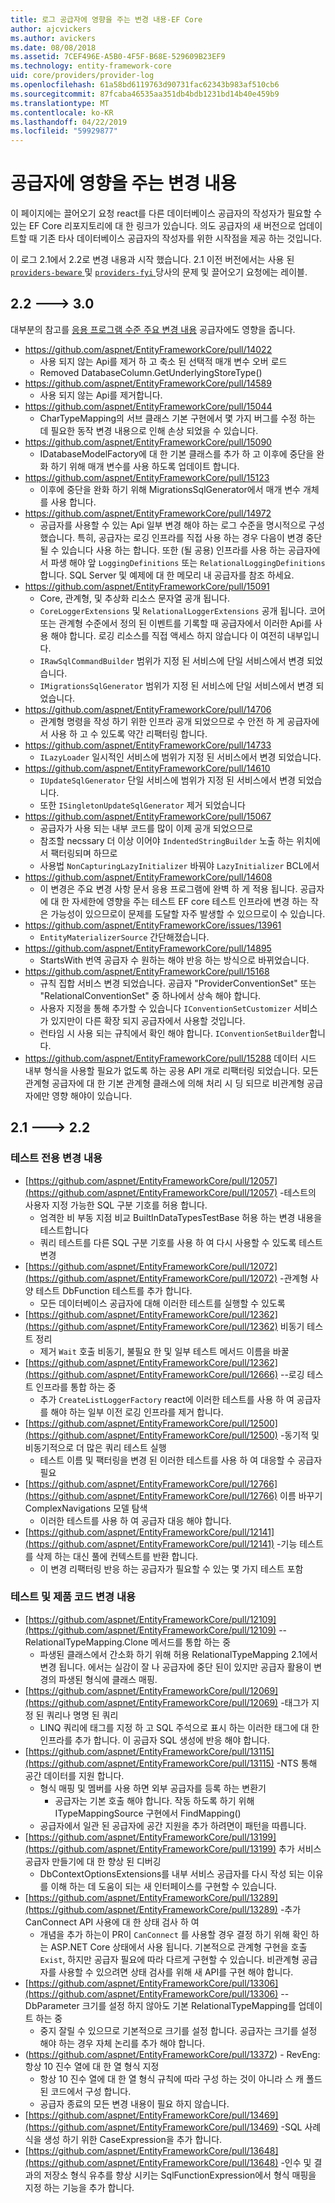 ```yaml
---
title: 로그 공급자에 영향을 주는 변경 내용-EF Core
author: ajcvickers
ms.author: avickers
ms.date: 08/08/2018
ms.assetid: 7CEF496E-A5B0-4F5F-B68E-529609B23EF9
ms.technology: entity-framework-core
uid: core/providers/provider-log
ms.openlocfilehash: 61a58bd6119763d90731fac62343b983af510cb6
ms.sourcegitcommit: 87fcaba46535aa351db4bdb1231bd14b40e459b9
ms.translationtype: MT
ms.contentlocale: ko-KR
ms.lasthandoff: 04/22/2019
ms.locfileid: "59929877"
---
```

# <a name="provider-impacting-changes"></a>공급자에 영향을 주는 변경 내용

이 페이지에는 끌어오기 요청 react를 다른 데이터베이스 공급자의 작성자가 필요할 수 있는 EF Core 리포지토리에 대 한 링크가 있습니다. 의도 공급자의 새 버전으로 업데이트할 때 기존 타사 데이터베이스 공급자의 작성자를 위한 시작점을 제공 하는 것입니다.

이 로그 2.1에서 2.2로 변경 내용과 시작 했습니다. 2.1 이전 버전에서는 사용 된 [ `providers-beware` ](https://github.com/aspnet/EntityFrameworkCore/labels/providers-beware) 및 [ `providers-fyi` ](https://github.com/aspnet/EntityFrameworkCore/labels/providers-fyi) 당사의 문제 및 끌어오기 요청에는 레이블.

## <a name="22-----30"></a>2.2 ---> 3.0

대부분의 참고를 [응용 프로그램 수준 주요 변경 내용](../what-is-new/ef-core-3.0/breaking-changes.md) 공급자에도 영향을 줍니다.

* https://github.com/aspnet/EntityFrameworkCore/pull/14022
  * 사용 되지 않는 Api를 제거 하 고 축소 된 선택적 매개 변수 오버 로드
  * Removed DatabaseColumn.GetUnderlyingStoreType()
* https://github.com/aspnet/EntityFrameworkCore/pull/14589
  * 사용 되지 않는 Api를 제거합니다.
* https://github.com/aspnet/EntityFrameworkCore/pull/15044
  * CharTypeMapping의 서브 클래스 기본 구현에서 몇 가지 버그를 수정 하는 데 필요한 동작 변경 내용으로 인해 손상 되었을 수 있습니다.
* https://github.com/aspnet/EntityFrameworkCore/pull/15090
  * IDatabaseModelFactory에 대 한 기본 클래스를 추가 하 고 이후에 중단을 완화 하기 위해 매개 변수를 사용 하도록 업데이트 합니다.
* https://github.com/aspnet/EntityFrameworkCore/pull/15123
  * 이후에 중단을 완화 하기 위해 MigrationsSqlGenerator에서 매개 변수 개체를 사용 합니다.
* https://github.com/aspnet/EntityFrameworkCore/pull/14972
  * 공급자를 사용할 수 있는 Api 일부 변경 해야 하는 로그 수준을 명시적으로 구성 했습니다. 특히, 공급자는 로깅 인프라를 직접 사용 하는 경우 다음이 변경 중단 될 수 있습니다 사용 하는 합니다. 또한 (될 공용) 인프라를 사용 하는 공급자에서 파생 해야 앞 `LoggingDefinitions` 또는 `RelationalLoggingDefinitions`합니다. SQL Server 및 예제에 대 한 메모리 내 공급자를 참조 하세요.
* https://github.com/aspnet/EntityFrameworkCore/pull/15091
  * Core, 관계형, 및 추상화 리소스 문자열 공개 됩니다.
  * `CoreLoggerExtensions` 및 `RelationalLoggerExtensions` 공개 됩니다. 코어 또는 관계형 수준에서 정의 된 이벤트를 기록할 때 공급자에서 이러한 Api를 사용 해야 합니다. 로깅 리소스를 직접 액세스 하지 않습니다 이 여전히 내부입니다.
  * `IRawSqlCommandBuilder` 범위가 지정 된 서비스에 단일 서비스에서 변경 되었습니다.
  * `IMigrationsSqlGenerator` 범위가 지정 된 서비스에 단일 서비스에서 변경 되었습니다.
* https://github.com/aspnet/EntityFrameworkCore/pull/14706
  * 관계형 명령을 작성 하기 위한 인프라 공개 되었으므로 수 안전 하 게 공급자에서 사용 하 고 수 있도록 약간 리팩터링 합니다.
* https://github.com/aspnet/EntityFrameworkCore/pull/14733
  * `ILazyLoader` 일시적인 서비스에 범위가 지정 된 서비스에서 변경 되었습니다.
* https://github.com/aspnet/EntityFrameworkCore/pull/14610
  * `IUpdateSqlGenerator` 단일 서비스에 범위가 지정 된 서비스에서 변경 되었습니다.
  * 또한 `ISingletonUpdateSqlGenerator` 제거 되었습니다
* https://github.com/aspnet/EntityFrameworkCore/pull/15067
  * 공급자가 사용 되는 내부 코드를 많이 이제 공개 되었으므로
  * 참조할 necssary 더 이상 이어야 `IndentedStringBuilder` 노출 하는 위치에서 팩터링되며 하므로
  * 사용법 `NonCapturingLazyInitializer` 바꿔야 `LazyInitializer` BCL에서
* https://github.com/aspnet/EntityFrameworkCore/pull/14608
  * 이 변경은 주요 변경 사항 문서 응용 프로그램에 완벽 하 게 적용 됩니다. 공급자에 대 한 자세한에 영향을 주는 테스트 EF core 테스트 인프라에 변경 하는 작은 가능성이 있으므로이 문제를 도달할 자주 발생할 수 있으므로이 수 있습니다.
* https://github.com/aspnet/EntityFrameworkCore/issues/13961
  * `EntityMaterializerSource` 간단해졌습니다.
* https://github.com/aspnet/EntityFrameworkCore/pull/14895
  * StartsWith 번역 공급자 수 원하는 해야 반응 하는 방식으로 바뀌었습니다.
* https://github.com/aspnet/EntityFrameworkCore/pull/15168
  * 규칙 집합 서비스 변경 되었습니다. 공급자 "ProviderConventionSet" 또는 "RelationalConventionSet" 중 하나에서 상속 해야 합니다.
  * 사용자 지정을 통해 추가할 수 있습니다 `IConventionSetCustomizer` 서비스가 있지만이 다른 확장 되지 공급자에서 사용할 것입니다.
  * 런타임 시 사용 되는 규칙에서 확인 해야 합니다. `IConventionSetBuilder`합니다.
* https://github.com/aspnet/EntityFrameworkCore/pull/15288 데이터 시드 내부 형식을 사용할 필요가 없도록 하는 공용 API 개로 리팩터링 되었습니다. 모든 관계형 공급자에 대 한 기본 관계형 클래스에 의해 처리 시 딩 되므로 비관계형 공급자에만 영향 해야이 있습니다.

## <a name="21-----22"></a>2.1 ---> 2.2

### <a name="test-only-changes"></a>테스트 전용 변경 내용

* [https://github.com/aspnet/EntityFrameworkCore/pull/12057](https://github.com/aspnet/EntityFrameworkCore/pull/12057) -테스트의 사용자 지정 가능한 SQL 구분 기호를 허용 합니다.
  * 엄격한 비 부동 지점 비교 BuiltInDataTypesTestBase 허용 하는 변경 내용을 테스트합니다
  * 쿼리 테스트를 다른 SQL 구분 기호를 사용 하 여 다시 사용할 수 있도록 테스트 변경
* [https://github.com/aspnet/EntityFrameworkCore/pull/12072](https://github.com/aspnet/EntityFrameworkCore/pull/12072) -관계형 사양 테스트 DbFunction 테스트를 추가 합니다.
  * 모든 데이터베이스 공급자에 대해 이러한 테스트를 실행할 수 있도록
* [https://github.com/aspnet/EntityFrameworkCore/pull/12362](https://github.com/aspnet/EntityFrameworkCore/pull/12362) 비동기 테스트 정리
  * 제거 `Wait` 호출 비동기, 불필요 한 및 일부 테스트 메서드 이름을 바꿀
* [https://github.com/aspnet/EntityFrameworkCore/pull/12362](https://github.com/aspnet/EntityFrameworkCore/pull/12666) --로깅 테스트 인프라를 통합 하는 중
  * 추가 `CreateListLoggerFactory` react에 이러한 테스트를 사용 하 여 공급자를 해야 하는 일부 이전 로깅 인프라를 제거 합니다.
* [https://github.com/aspnet/EntityFrameworkCore/pull/12500](https://github.com/aspnet/EntityFrameworkCore/pull/12500) -동기적 및 비동기적으로 더 많은 쿼리 테스트 실행
  * 테스트 이름 및 팩터링을 변경 된 이러한 테스트를 사용 하 여 대응할 수 공급자 필요
* [https://github.com/aspnet/EntityFrameworkCore/pull/12766](https://github.com/aspnet/EntityFrameworkCore/pull/12766) 이름 바꾸기 ComplexNavigations 모델 탐색
  * 이러한 테스트를 사용 하 여 공급자 대응 해야 합니다.
* [https://github.com/aspnet/EntityFrameworkCore/pull/12141](https://github.com/aspnet/EntityFrameworkCore/pull/12141) -기능 테스트를 삭제 하는 대신 풀에 컨텍스트를 반환 합니다.
  * 이 변경 리팩터링 반응 하는 공급자가 필요할 수 있는 몇 가지 테스트 포함

### <a name="test-and-product-code-changes"></a>테스트 및 제품 코드 변경 내용

* [https://github.com/aspnet/EntityFrameworkCore/pull/12109](https://github.com/aspnet/EntityFrameworkCore/pull/12109) --RelationalTypeMapping.Clone 메서드를 통합 하는 중
  * 파생된 클래스에서 간소화 하기 위해 허용 RelationalTypeMapping 2.1에서 변경 됩니다. 에서는 실감이 잘 나 공급자에 중단 된이 있지만 공급자 활용이 변경의 파생된 형식에 클래스 매핑.
* [https://github.com/aspnet/EntityFrameworkCore/pull/12069](https://github.com/aspnet/EntityFrameworkCore/pull/12069) -태그가 지정 된 쿼리나 명명 된 쿼리
  * LINQ 쿼리에 태그를 지정 하 고 SQL 주석으로 표시 하는 이러한 태그에 대 한 인프라를 추가 합니다. 이 공급자 SQL 생성에 반응 해야 합니다.
* [https://github.com/aspnet/EntityFrameworkCore/pull/13115](https://github.com/aspnet/EntityFrameworkCore/pull/13115) -NTS 통해 공간 데이터를 지원 합니다.
  * 형식 매핑 및 멤버를 사용 하면 외부 공급자를 등록 하는 변환기
    * 공급자는 기본 호출 해야 합니다. 작동 하도록 하기 위해 ITypeMappingSource 구현에서 FindMapping()
  * 공급자에서 일관 된 공급자에 공간 지원을 추가 하려면이 패턴을 따릅니다.
* [https://github.com/aspnet/EntityFrameworkCore/pull/13199](https://github.com/aspnet/EntityFrameworkCore/pull/13199) 추가 서비스 공급자 만들기에 대 한 향상 된 디버깅
  * DbContextOptionsExtensions를 내부 서비스 공급자를 다시 작성 되는 이유를 이해 하는 데 도움이 되는 새 인터페이스를 구현할 수 있습니다.
* [https://github.com/aspnet/EntityFrameworkCore/pull/13289](https://github.com/aspnet/EntityFrameworkCore/pull/13289) -추가 CanConnect API 사용에 대 한 상태 검사 하 여
  * 개념을 추가 하는이 PR이 `CanConnect` 를 사용할 경우 결정 하기 위해 확인 하는 ASP.NET Core 상태에서 사용 됩니다. 기본적으로 관계형 구현을 호출 `Exist`, 하지만 공급자 필요에 따라 다르게 구현할 수 있습니다. 비관계형 공급자를 사용할 수 있으려면 상태 검사를 위해 새 API를 구현 해야 합니다.
* [https://github.com/aspnet/EntityFrameworkCore/pull/13306](https://github.com/aspnet/EntityFrameworkCore/pull/13306) --DbParameter 크기를 설정 하지 않아도 기본 RelationalTypeMapping를 업데이트 하는 중
  * 중지 잘릴 수 있으므로 기본적으로 크기를 설정 합니다. 공급자는 크기를 설정 해야 하는 경우 자체 논리를 추가 해야 합니다.
* (https://github.com/aspnet/EntityFrameworkCore/pull/13372) - RevEng: 항상 10 진수 열에 대 한 열 형식 지정
  * 항상 10 진수 열에 대 한 열 형식 규칙에 따라 구성 하는 것이 아니라 스 캐 폴드 된 코드에서 구성 합니다.
  * 공급자 종료의 모든 변경 내용이 필요 하지 않습니다.
* [https://github.com/aspnet/EntityFrameworkCore/pull/13469](https://github.com/aspnet/EntityFrameworkCore/pull/13469) -SQL 사례 식을 생성 하기 위한 CaseExpression을 추가 합니다.
* [https://github.com/aspnet/EntityFrameworkCore/pull/13648](https://github.com/aspnet/EntityFrameworkCore/pull/13648) -인수 및 결과의 저장소 형식 유추를 향상 시키는 SqlFunctionExpression에서 형식 매핑을 지정 하는 기능을 추가 합니다.
